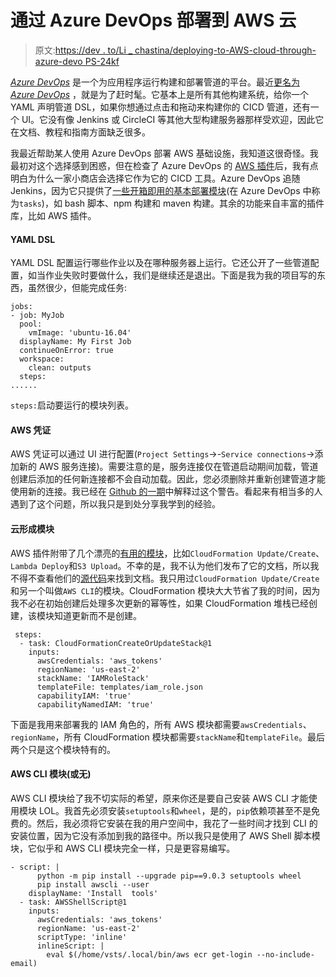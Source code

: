 # 通过 Azure DevOps 部署到 AWS 云

> 原文:[https://dev . to/Li _ chastina/deploying-to-AWS-cloud-through-azure-devo PS-24kf](https://dev.to/li_chastina/deploying-to-aws-cloud-through-azure-devops-24kf)

[*Azure DevOps*](https://docs.microsoft.com/en-gb/azure/devops/?view=vsts#pivot=index&panel=indexA) 是一个为应用程序运行构建和部署管道的平台。最近[更名为 *Azure DevOps*](https://docs.microsoft.com/en-us/azure/devops/user-guide/what-happened-vsts?view=vsts) ，就是为了赶时髦。它基本上是所有其他构建系统，给你一个 YAML 声明管道 DSL，如果你想通过点击和拖动来构建你的 CICD 管道，还有一个 UI。它没有像 Jenkins 或 CircleCI 等其他大型构建服务器那样受欢迎，因此它在文档、教程和指南方面缺乏很多。

我最近帮助某人使用 Azure DevOps 部署 AWS 基础设施，我知道这很奇怪。我最初对这个选择感到困惑，但在检查了 Azure DevOps 的 [AWS 插件](https://github.com/aws/aws-vsts-tools)后，我有点明白为什么一家小商店会选择它作为它的 CICD 工具。Azure DevOps 追随 Jenkins，因为它只提供了[一些开箱即用的基本部署模块](https://github.com/Microsoft/azure-pipelines-tasks/tree/master/Tasks)(在 Azure DevOps 中称为`tasks`)，如 bash 脚本、npm 构建和 maven 构建。其余的功能来自丰富的插件库，比如 AWS 插件。

#### [](#yaml-dsl)YAML DSL

YAML DSL 配置运行哪些作业以及在哪种服务器上运行。它还公开了一些管道配置，如当作业失败时要做什么，我们是继续还是退出。下面是我为我的项目写的东西，虽然很少，但能完成任务:

```
jobs:
- job: MyJob
  pool:
    vmImage: 'ubuntu-16.04'
  displayName: My First Job
  continueOnError: true
  workspace:
    clean: outputs
  steps:
...... 
```

`steps:`启动要运行的模块列表。

#### [](#aws-credentials)AWS 凭证

AWS 凭证可以通过 UI 进行配置(`Project Settings`->-`Service connections`->添加新的 AWS 服务连接)。需要注意的是，服务连接仅在管道启动期间加载，管道创建后添加的任何新连接都不会自动加载。因此，您必须删除并重新创建管道才能使用新的连接。我已经在 [Github 的一期](https://github.com/aws/aws-vsts-tools/issues/109#issuecomment-430479167)中解释过这个警告。看起来有相当多的人遇到了这个问题，所以我只是到处分享我学到的经验。

#### [](#cloudformation-module)云形成模块

AWS 插件附带了几个漂亮的[有用的模块](https://github.com/aws/aws-vsts-tools)，比如`CloudFormation Update/Create`、`Lambda Deploy`和`S3 Upload`。不幸的是，我不认为他们发布了它的文档，所以我不得不查看他们的[源代码](https://github.com/aws/aws-vsts-tools)来找到文档。我只用过`CloudFormation Update/Create`和另一个叫做`AWS CLI`的模块。CloudFormation 模块大大节省了我的时间，因为我不必在初始创建后处理多次更新的幂等性，如果 CloudFormation 堆栈已经创建，该模块知道更新而不是创建。

```
 steps:
  - task: CloudFormationCreateOrUpdateStack@1
    inputs:
      awsCredentials: 'aws_tokens'
      regionName: 'us-east-2'
      stackName: 'IAMRoleStack'
      templateFile: templates/iam_role.json
      capabilityIAM: 'true'
      capabilityNamedIAM: 'true' 
```

下面是我用来部署我的 IAM 角色的，所有 AWS 模块都需要`awsCredentials`、`regionName`，所有 CloudFormation 模块都需要`stackName`和`templateFile`。最后两个只是这个模块特有的。

#### [](#aws-cli-moduleor-not)AWS CLI 模块(或无)

AWS CLI 模块给了我不切实际的希望，原来你还是要自己安装 AWS CLI 才能使用模块 LOL。我首先必须安装`setuptools`和`wheel`，是的，`pip`依赖项甚至不是免费的。然后，我必须将它安装在我的用户空间中，我花了一些时间才找到 CLI 的安装位置，因为它没有添加到我的路径中。所以我只是使用了 AWS Shell 脚本模块，它似乎和 AWS CLI 模块完全一样，只是更容易编写。

```
- script: |
      python -m pip install --upgrade pip==9.0.3 setuptools wheel
      pip install awscli --user
    displayName: 'Install  tools'
  - task: AWSShellScript@1
    inputs:
      awsCredentials: 'aws_tokens'
      regionName: 'us-east-2'
      scriptType: 'inline'
      inlineScript: |
        eval $(/home/vsts/.local/bin/aws ecr get-login --no-include-email) 
```